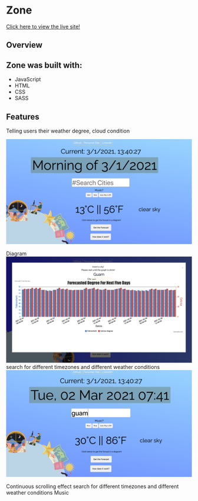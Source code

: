 # Zone

[Click here to view the live site!](https://janebaik.github.io/zone/)

## Overview

## Zone was built with: 
* JavaScript
* HTML
* CSS
* SASS

## Features 
Telling users their weather degree, cloud condition
<p align="center">
<img src="readmepics/splash.png" alt="">
</p>

Diagram
<img src="./readmepics/diagram.png" alt="">
search for different timezones and different weather conditions
<img src="readmepics/search.png" alt="">


Continuous scrolling effect	
search for different timezones and different weather conditions	
Music
